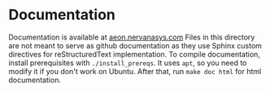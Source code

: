 # Documentation

Documentation is available at [aeon.nervanasys.com](http://aeon.nervanasys.com)
Files in this directory are not meant to serve as github documentation as they
use Sphinx custom directives for reStructuredText implementation.
To compile documentation, install prerequisites with ``./install_prereqs``. It uses ``apt``, so you need to modify it if you don't work on Ubuntu. After that, run ``make doc html`` for html documentation.
